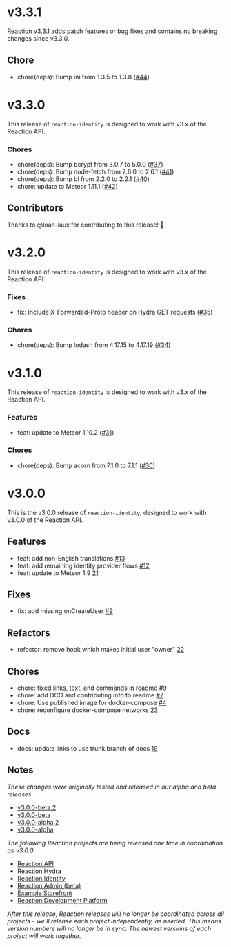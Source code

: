 # v3.3.1

Reaction v3.3.1 adds patch features or bug fixes and contains no breaking changes since v3.3.0.

## Chore

 - chore(deps): Bump ini from 1.3.5 to 1.3.8 ([#44](https://github.com/reactioncommerce/reaction-identity/pull/44))

# v3.3.0

This release of `reaction-identity` is designed to work with v3.x of the Reaction API.

### Chores

- chore(deps): Bump bcrypt from 3.0.7 to 5.0.0 ([#37](https://github.com/reactioncommerce/reaction-identity/pull/37))
- chore(deps): Bump node-fetch from 2.6.0 to 2.6.1 ([#41](https://github.com/reactioncommerce/reaction-identity/pull/41))
- chore(deps): Bump bl from 2.2.0 to 2.2.1 ([#40](https://github.com/reactioncommerce/reaction-identity/pull/40))
- chore: update to Meteor 1.11.1 ([#42](https://github.com/reactioncommerce/reaction-identity/pull/42))

## Contributors

Thanks to @loan-laux for contributing to this release! 🎉

# v3.2.0

This release of `reaction-identity` is designed to work with v3.x of the Reaction API.

### Fixes

- fix: Include X-Forwarded-Proto header on Hydra GET requests ([#35](http://github.com/reactioncommerce/reaction-identity/pull/35))

### Chores

- chore(deps): Bump lodash from 4.17.15 to 4.17.19 ([#34](http://github.com/reactioncommerce/reaction-identity/pull/34))

# v3.1.0

This release of `reaction-identity` is designed to work with v3.x of the Reaction API.

### Features

- feat: update to Meteor 1.10.2 ([#31](http://github.com/reactioncommerce/reaction-identity/pull/31))

### Chores

- chore(deps): Bump acorn from 7.1.0 to 7.1.1 ([#30](http://github.com/reactioncommerce/reaction-identity/pull/30))

# v3.0.0

This is the v3.0.0 release of `reaction-identity`, designed to work with v3.0.0 of the Reaction API.

## Features

- feat: add non-English translations [#13](https://github.com/reactioncommerce/reaction-identity/pull/13)
- feat: add remaining identity provider flows [#12](https://github.com/reactioncommerce/reaction-identity/pull/12)
- feat: update to Meteor 1.9 [21](https://github.com/reactioncommerce/reaction-identity/pull/21)

## Fixes

- fix: add missing onCreateUser [#9](https://github.com/reactioncommerce/reaction-identity/pull/14)

## Refactors

- refactor: remove hook which makes initial user "owner" [22](https://github.com/reactioncommerce/reaction-identity/pull/22)

## Chores

- chore: fixed links, text, and commands in readme [#9](https://github.com/reactioncommerce/reaction-identity/pull/9)
- chore: add DCO and contributing info to readme [#7](https://github.com/reactioncommerce/reaction-identity/pull/7)
- chore: Use published image for docker-compose [#4](https://github.com/reactioncommerce/reaction-identity/pull/4)
- chore: reconfigure docker-compose networks [23](https://github.com/reactioncommerce/reaction-identity/pull/23)

## Docs

- docs: update links to use trunk branch of docs [19](https://github.com/reactioncommerce/reaction-identity/pull/19)

## Notes

*These changes were originally tested and released in our alpha and beta releases*

- [v3.0.0-beta.2](https://github.com/reactioncommerce/reaction-identity/releases/tag/v3.0.0-beta.2)
- [v3.0.0-beta](https://github.com/reactioncommerce/reaction-identity/releases/tag/v3.0.0-beta)
- [v3.0.0-alpha.2](https://github.com/reactioncommerce/reaction-identity/releases/tag/v3.0.0-alpha.2)
- [v3.0.0-alpha](https://github.com/reactioncommerce/reaction-identity/releases/tag/v3.0.0-alpha)

*The following Reaction projects are being released one time in coordination as v3.0.0*

- [Reaction API](https://github.com/reactioncommerce/reaction)
- [Reaction Hydra](https://github.com/reactioncommerce/reaction-hydra)
- [Reaction Identity](https://github.com/reactioncommerce/reaction-identity)
- [Reaction Admin (beta)](https://github.com/reactioncommerce/reaction-admin)
- [Example Storefront](https://github.com/reactioncommerce/example-storefront)
- [Reaction Development Platform](https://github.com/reactioncommerce/reaction-development-platform)

*After this release, Reaction releases will no longer be coordinated across all projects - we'll release each project independently, as needed. This means version numbers will no longer be in sync. The newest versions of each project will work together.*
